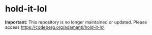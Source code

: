 # hold-it-lol

**Important:** This repository is no longer maintained or updated. Please access https://codeberg.org/adamanti/hold-it-lol
